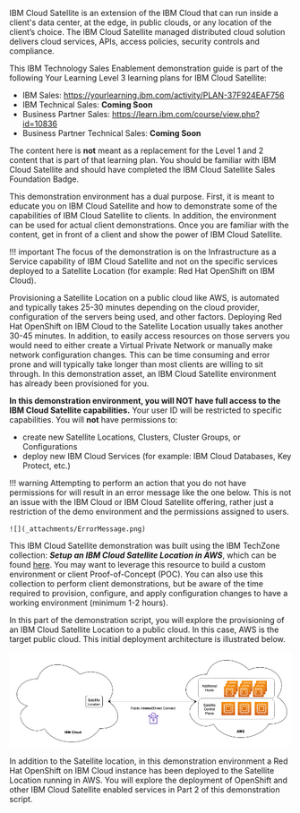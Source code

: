 IBM Cloud Satellite is an extension of the IBM Cloud that can run inside a client's data center, at the edge, in public clouds, or any location of the client’s choice. The IBM Cloud Satellite managed distributed cloud solution delivers cloud services, APIs, access policies, security controls and compliance.

This IBM Technology Sales Enablement demonstration guide is part of the following Your Learning Level 3 learning plans for IBM Cloud Satellite:

- IBM Sales: <a href="https://yourlearning.ibm.com/activity/PLAN-37F924EAF756" target="_blank">https://yourlearning.ibm.com/activity/PLAN-37F924EAF756</a>
- IBM Technical Sales: **Coming Soon**
- Business Partner Sales: <a href="https://learn.ibm.com/course/view.php?id=10836" target="_blank">https://learn.ibm.com/course/view.php?id=10836</a>
- Business Partner Technical Sales: **Coming Soon**

The content here is **not** meant as a replacement for the Level 1 and 2 content that is part of that learning plan. You should be familiar with IBM Cloud Satellite and should have completed the IBM Cloud Satellite Sales Foundation Badge.

This demonstration environment has a dual purpose. First, it is meant to educate you on IBM Cloud Satellite and how to demonstrate some of the capabilities of IBM Cloud Satellite to clients. In addition, the environment can be used for actual client demonstrations. Once you are familiar with the content, get in front of a client and show the power of IBM Cloud Satellite.

!!! important
    The focus of the demonstration is on the Infrastructure as a Service capability of IBM Cloud Satellite and not on the specific services deployed to a Satellite Location (for example: Red Hat OpenShift on IBM Cloud).

Provisioning a Satellite Location on a public cloud like AWS, is automated and typically takes 25-30 minutes depending on the cloud provider, configuration of the servers being used, and other factors. Deploying Red Hat OpenShift on IBM Cloud to the Satellite Location usually takes another 30-45 minutes. In addition, to easily access resources on those servers you would need to either create a Virtual Private Network or manually make network configuration changes. This can be time consuming and error prone and will typically take longer than most clients are willing to sit through. In this demonstration asset, an IBM Cloud Satellite environment has already been provisioned for you.

**In this demonstration environment, you will NOT have full access to the IBM Cloud Satellite capabilities.** Your user ID will be restricted to specific capabilities. You will **not** have permissions to:

   - create new Satellite Locations, Clusters, Cluster Groups, or Configurations
   - deploy new IBM Cloud Services (for example: IBM Cloud Databases, Key Protect, etc.)

!!! warning
    Attempting to perform an action that you do not have permissions for will result in an error message like the one below. This is not an issue with the IBM Cloud or IBM Cloud Satellite offering, rather just a restriction of the demo environment and the permissions assigned to users.

    ![](_attachments/ErrorMessage.png)

This IBM Cloud Satellite demonstration was built using the IBM TechZone collection: ***Setup an IBM Cloud Satellite Location in AWS***, which can be found <a href="https://techzone.ibm.com/collection/SetupIBMCloudSatelliteLocationInAWS" target ="_blank">here</a>. You may want to leverage this resource to build a custom environment or client Proof-of-Concept (POC). You can also use this collection to perform client demonstrations, but be aware of the time required to provision, configure, and apply configuration changes to have a working environment (minimum 1-2 hours).

In this part of the demonstration script, you will explore the provisioning of an IBM Cloud Satellite Location to a public cloud. In this case, AWS is the target public cloud. This initial deployment architecture is illustrated below.

![](_attachments/L3-Arch1.png)

In addition to the Satellite location, in this demonstration environment a Red Hat OpenShift on IBM Cloud instance has been deployed to the Satellite Location running in AWS. You will explore the deployment of OpenShift and other IBM Cloud Satellite enabled services in Part 2 of this demonstration script.
